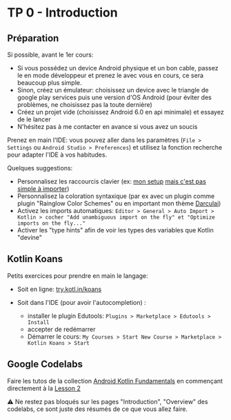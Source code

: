 # TP 0 - Introduction

## Préparation

Si possible, avant le 1er cours:

- Si vous possédez un device Android physique et un bon cable, passez le en mode développeur et prenez le avec vous en cours, ce sera beaucoup plus simple.
- Sinon, créez un émulateur: choisissez un device avec le triangle de google play services puis une version d'OS Android (pour éviter des problèmes, ne choisissez pas la toute dernière)
- Créez un projet vide (choisissez Android 6.0 en api minimale) et essayez de le lancer
- N'hésitez pas à me contacter en avance si vous avez un soucis

Prenez en main l'IDE: vous pouvez aller dans les paramètres (`File > Settings` ou `Android Studio > Preferences`) et utilisez la fonction recherche pour adapter l'IDE à vos habitudes.

Quelques suggestions:

- Personnalisez les raccourcis clavier (ex: [mon setup](https://github.com/CyrilFind/intellij-settings-repository/blob/master/keymaps/cyrilfind.xml) [mais c'est pas simple à importer](https://www.jetbrains.com/help/idea/configuring-keyboard-and-mouse-shortcuts.html#custom_keymap_location))
- Personnalisez la coloration syntaxique (par ex avec un plugin comme plugin "Rainglow Color Schemes" ou en important mon thème [Darculai](https://github.com/CyrilFind/intellij-settings-repository/blob/master/keymaps/cyrilfind.xml))
- Activez les imports automatiques: `Editor > General > Auto Import > Kotlin > cocher "Add unambiguous import on the fly" et "Optimize imports on the fly..."`
- Activer les "type hints" afin de voir les types des variables que Kotlin "devine"

## Kotlin Koans

Petits exercices pour prendre en main le langage:

- Soit en ligne: [try.kotl.in/koans](http://try.kotl.in/koans)

- Soit dans l'IDE (pour avoir l'autocompletion) :
  - installer le plugin Edutools: `Plugins > Marketplace > Edutools > Install`
  - accepter de redémarrer
  - Démarrer le cours: `My Courses > Start New Course > Marketplace > Kotlin Koans > Start`

## Google Codelabs

Faire les tutos de la collection
[Android Kotlin Fundamentals](https://developer.android.com/courses/kotlin-android-fundamentals/overview) en commençant directement à la [Lesson 2](https://developer.android.com/codelabs/kotlin-android-training-linear-layout#0)

<aside class="negative">
⚠️ Ne restez pas bloqués sur les pages "Introduction", "Overview" des codelabs, ce sont juste des résumés de ce que vous allez faire.
</aside>

